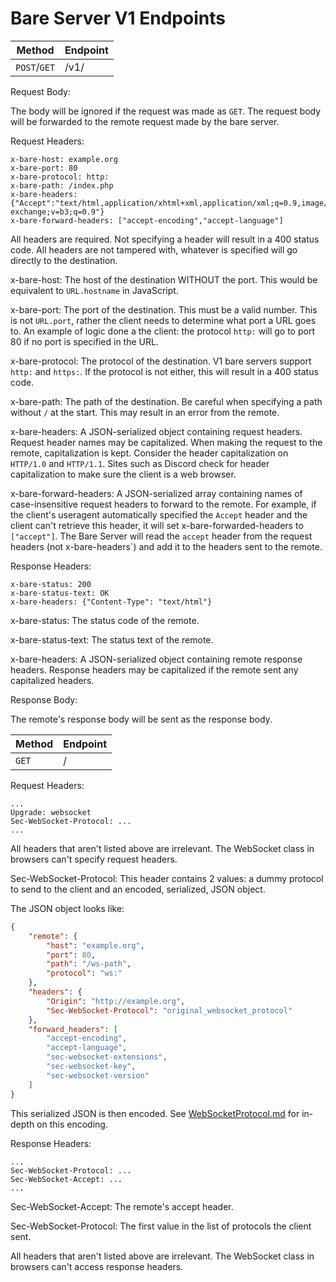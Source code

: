 # Bare Server V1 Endpoints

| Method | Endpoint  |
| - | - |
| `POST`/`GET` | /v1/ |

Request Body:

The body will be ignored if the request was made as `GET`. The request body will be forwarded to the remote request made by the bare server.

Request Headers:

```
x-bare-host: example.org
x-bare-port: 80
x-bare-protocol: http:
x-bare-path: /index.php
x-bare-headers: {"Accept":"text/html,application/xhtml+xml,application/xml;q=0.9,image/webp,image/apng,*/*;q=0.8,application/signed-exchange;v=b3;q=0.9"}
x-bare-forward-headers: ["accept-encoding","accept-language"]
```

All headers are required. Not specifying a header will result in a 400 status code. All headers are not tampered with, whatever is specified will go directly to the destination.

x-bare-host: The host of the destination WITHOUT the port. This would be equivalent to `URL.hostname` in JavaScript.

x-bare-port: The port of the destination. This must be a valid number. This is not `URL.port`, rather the client needs to determine what port a URL goes to. An example of logic done a the client: the protocol `http:` will go to port 80 if no port is specified in the URL.

x-bare-protocol: The protocol of the destination. V1 bare servers support `http:` and `https:`. If the protocol is not either, this will result in a 400 status code.

x-bare-path: The path of the destination. Be careful when specifying a path without `/` at the start. This may result in an error from the remote.

x-bare-headers: A JSON-serialized object containing request headers. Request header names may be capitalized. When making the request to the remote, capitalization is kept. Consider the header capitalization on `HTTP/1.0` and `HTTP/1.1`. Sites such as Discord check for header capitalization to make sure the client is a web browser.

x-bare-forward-headers: A JSON-serialized array containing names of case-insensitive request headers to forward to the remote. For example, if the client's useragent automatically specified the `Accept` header and the client can't retrieve this header, it will set x-bare-forwarded-headers to `["accept"]`. The Bare Server will read the `accept` header from the request headers (not x-bare-headers`) and add it to the headers sent to the remote.

Response Headers:

```
x-bare-status: 200
x-bare-status-text: OK
x-bare-headers: {"Content-Type": "text/html"}
```

x-bare-status: The status code of the remote.

x-bare-status-text: The status text of the remote.

x-bare-headers: A JSON-serialized object containing remote response headers. Response headers may be capitalized if the remote sent any capitalized headers.

Response Body:

The remote's response body will be sent as the response body.

| Method | Endpoint  |
| - | - |
| `GET` | / |


Request Headers:

```
...
Upgrade: websocket
Sec-WebSocket-Protocol: ...
...
```

All headers that aren't listed above are irrelevant. The WebSocket class in browsers can't specify request headers.

Sec-WebSocket-Protocol: This header contains 2 values: a dummy protocol to send to the client and an encoded, serialized, JSON object.

The JSON object looks like:

```json
{
	"remote": {
		"host": "example.org",
		"port": 80,
		"path": "/ws-path",
		"protocol": "ws:"
	},
	"headers": {
		"Origin": "http://example.org",
		"Sec-WebSocket-Protocol": "original_websocket_protocol"
	},
	"forward_headers": [
		"accept-encoding",
		"accept-language",
		"sec-websocket-extensions",
		"sec-websocket-key",
		"sec-websocket-version"
	]
}
```

This serialized JSON is then encoded. See [WebSocketProtocol.md](https://github.com/tomphttp/specifications/blob/master/WebSocketProtocol.md) for in-depth on this encoding.

Response Headers:

```
...
Sec-WebSocket-Protocol: ...
Sec-WebSocket-Accept: ...
...
```

Sec-WebSocket-Accept: The remote's accept header.

Sec-WebSocket-Protocol: The first value in the list of protocols the client sent.

All headers that aren't listed above are irrelevant. The WebSocket class in browsers can't access response headers.
